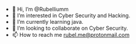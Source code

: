 - 👋 Hi, I’m @Rubelliumm
- 👀 I’m interested in Cyber Security and Hacking.
- 🌱 I’m currently learning java.
- 💞️ I’m looking to collaborate on Cyber Security. 
- 📫 How to reach me rubel.me@protonmail.com

<!---
Rubelliumm/Rubelliumm is a ✨ special ✨ repository because its `README.md` (this file) appears on your GitHub profile.
You can click the Preview link to take a look at your changes.
--->
